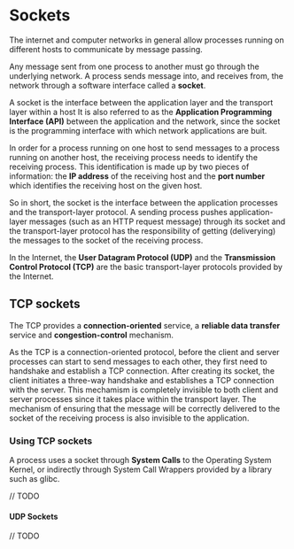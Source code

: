 # Sockets

The internet and computer networks in general allow processes running on different hosts to communicate by message passing.

Any message sent from one process to another must go through the underlying network.
A process sends message into, and receives from, the network through a software interface called a **socket**.

A socket is the interface between the application layer and the transport layer within a host It is also referred to as the **Application Programming Interface (API)** between the application and the network, since the socket is the programming interface with which network applications are buit.

In order for a process running on one host to send messages to a process running on another host, the receiving process needs to identify the receiving process. This identification is made up by two pieces of information: the **IP address** of the receiving host and the **port number** which identifies the receiving host on the given host.

So in short, the socket is the interface between the application processes and the transport-layer protocol. A sending process pushes application-layer messages (such as an HTTP request message) through its socket and the transport-layer protocol has the responsibility of getting (deliverying) the messages to the socket of the receiving process.

In the Internet, the **User Datagram Protocol (UDP)** and the **Transmission Control Protocol (TCP)** are the basic transport-layer protocols provided by the Internet.

## TCP sockets

The TCP provides a **connection-oriented** service, a **reliable data transfer** service and **congestion-control** mechanism.

As the TCP is a connection-oriented protocol, before the client and server processes can start to send messages to each other, they first need to handshake and establish a TCP connection. After creating its socket, the client initiates a three-way handshake and establishes a TCP connection with the server. This mechamism is completely invisible to both client and server processes since it takes place within the transport layer. The mechanism of ensuring that the message will be correctly delivered to the socket of the receiving process is also invisible to the application.

### Using TCP sockets

A process uses a socket through **System Calls** to the Operating System Kernel, or indirectly through System Call Wrappers provided by a library such as glibc. 

// TODO

#### UDP Sockets

// TODO
